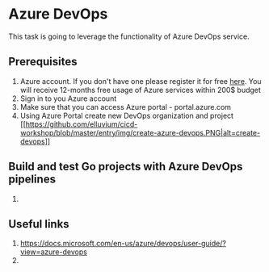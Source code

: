 # Azure DevOps
This task is going to leverage the functionality of Azure DevOps service. 

## Prerequisites
1. Azure account. If you don't have one please register it for free [here](https://azure.microsoft.com/en-us/free/). You will receive 12-months free usage of Azure services within 200$ budget
2. Sign in to you Azure account
3. Make sure that you can access Azure portal - portal.azure.com
4. Using Azure Portal create new DevOps organization and project
[[https://github.com/elluvium/cicd-workshop/blob/master/entry/img/create-azure-devops.PNG|alt=create-devops]]


## Build and test Go projects with Azure DevOps pipelines
1. 



## Useful links
1. https://docs.microsoft.com/en-us/azure/devops/user-guide/?view=azure-devops
2. 